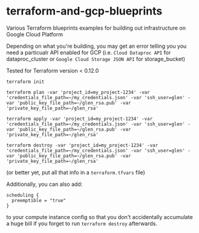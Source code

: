 # terraform-and-gcp-blueprints
Various Terraform blueprints examples for building out infrastructure on Google Cloud Platform

Depending on what you're building, you may get an error telling you you need a particualr API enabled for GCP (i.e. `Cloud Dataproc API` for dataproc_cluster or `Google Cloud Storage JSON API` for storage_bucket)

Tested for Terraform version < 0.12.0

```
terraform init 

terraform plan -var 'project_id=my_project-1234' -var 'credentials_file_path=~/my_credentials.json' -var 'ssh_user=glen' -var 'public_key_file_path=~/glen_rsa.pub' -var 'private_key_file_path=~/glen_rsa'

terraform apply -var 'project_id=my_project-1234' -var 'credentials_file_path=~/my_credentials.json' -var 'ssh_user=glen' -var 'public_key_file_path=~/glen_rsa.pub' -var 'private_key_file_path=~/glen_rsa'

terraform destroy -var 'project_id=my_project-1234' -var 'credentials_file_path=~/my_credentials.json' -var 'ssh_user=glen' -var 'public_key_file_path=~/glen_rsa.pub' -var 'private_key_file_path=~/glen_rsa'
```
(or better yet, put all that info in a `terraform.tfvars` file)


Additionally, you can also add:

```
scheduling {
  preemptible = "true"
}
```

to your compute instance config so that you don't accidentally accumulate a huge bill if you forget to run `terraform destroy` afterwards.
